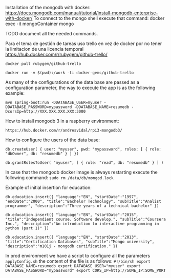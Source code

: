 Installation of the mongodb with docker: 
https://docs.mongodb.com/manual/tutorial/install-mongodb-enterprise-with-docker/
To connect to the mongo shell execute that command: docker exec -it mongoContainer mongo

TODO document all the needed commands.

Para el tema de gestión de tareas uso trello en vez de docker por no tener la limitacion de una licencia temporal
https://hub.docker.com/r/rubygem/github-trello/

`docker pull rubygem/github-trello`

`docker run -v $(pwd):/work -ti docker-gems/github-trello`

As many of the configurations of the data base are passed as a configuration parameter, the way to execute the app is as
 the following example:

`mvn spring-boot:run -DDATABASE_USER=myuser -DDATABASE_PASSWORD=mypassword -DDATABASE_NAME=resumedb -DcorsIp=http://XXX.XXX.XXX.XXX:3000`


How to install mongodb 3 in a raspberry environment:

`https://hub.docker.com/r/andresvidal/rpi3-mongodb3/`

How to configure the users of the data base:

`db.createUser(
{ user: "myuser", pwd: "mypassword", roles: [ { role: "dbOwner", db: "resumedb" } ] })`

`db.grantRolesToUser(
    "myuser",
    [
      { role: "read", db: "resumedb" }
    ]
)`

In case that the mongodb docker image is always restarting execute the following command:
`sudo rm /data/db/mongod.lock`

Example of initial insertion for education:

`db.education.insert({ "language":"EN", "startDate":"1997", "endDate":"2000", "title":"Bachelor Technology", "subTitle":"Analist programmer", "description":"Three years of a technical bachelor" })`

`db.education.insert({ "language":"EN", "startDate":"2015", "title":"Independient course. Software develop.", "subTitle":"Coursera Inc.", "description":"An introduction to interactive programming in python (part 1)" })`

`db.education.insert({ "language":"EN", "startDate":"2013", "title":"Certification Databases", "subTitle":"Mongo university", "description":"m101j - mongodb certification." })`

In prod environment we have a script to configure all the parameters `applyConfig.sh` the content of the file is as follows:
`#!/bin/sh
 export DATABASE_NAME=resumedb
 export DATABASE_USER="myuser"
 export DATABASE_PASSWORD="mypassword"
 export CORS_IP=http://SOME_IP:SOME_PORT`